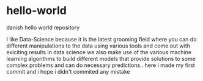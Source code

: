 # hello-world
danish hello world repository

I like Data-Science because it is the latest grooming field where you can do different
manipulations to the data using various tools and come out with exiciting results
in data science we also make use of the various machine learning algorithms to 
build different models that provide solutions to some complex problems and can do necessary 
predictions..
here i made my first commit and i hope i didn't commited any mistake
